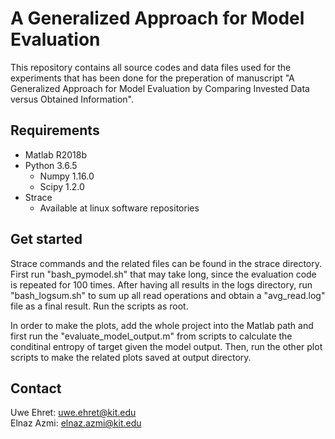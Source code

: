 # A Generalized Approach for Model Evaluation
This repository contains all source codes and data files used for the experiments that has been done for the preperation of manuscript "A Generalized Approach for Model Evaluation by Comparing Invested Data versus Obtained Information".

## Requirements
- Matlab R2018b
- Python 3.6.5
    - Numpy 1.16.0
    - Scipy 1.2.0
- Strace
    - Available at linux software repositories 

## Get started
Strace commands and the related files can be found in the strace directory. First run "bash_pymodel.sh" that may take long, since the evaluation code is repeated for 100 times. After having all results in the logs directory, run "bash_logsum.sh" to sum up all read operations and obtain a "avg_read.log" file as a final result. Run the scripts as root.

In order to make the plots, add the whole project into the Matlab path and first run the "evaluate_model_output.m" from scripts to calculate the conditinal entropy of target given the model output. Then, run the other plot scripts to make the related plots saved at output directory.

## Contact
Uwe Ehret: uwe.ehret@kit.edu <br/>
Elnaz Azmi: elnaz.azmi@kit.edu
